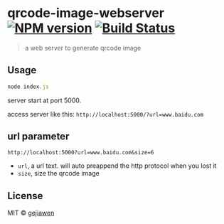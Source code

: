 # qrcode-image-webserver [![NPM version](https://badge.fury.io/js/qrcode-image-webserver.svg)](https://npmjs.org/package/qrcode-image-webserver) [![Build Status](https://travis-ci.org/gejiawen/qrcode-image-webserver.svg?branch=master)](https://travis-ci.org/gejiawen/qrcode-image-webserver)

> a web server to generate qrcode image

## Usage

```js
node index.js
```

server start at port 5000.

access server like this: `http://localhost:5000/?url=www.baidu.com`

## url parameter

`http://localhost:5000?url=www.baidu.com&size=6`

- `url`, a url text. will auto preappend the http protocol when you lost it
- `size`, size the qrcode image

## License

MIT © [gejiawen](http://blog.gejiawen.com)
